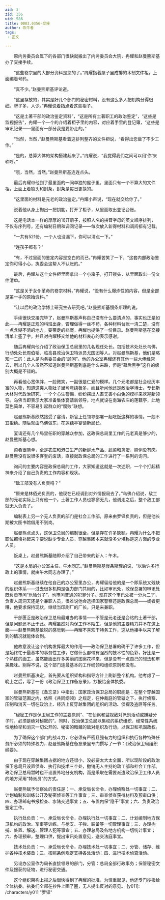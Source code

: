 ```yaml
---
aid: 3
zid: 356
uid: 586
title: 0003.0356-交接
author: 吹牛者
tags: 
 - 正文

---
```




　　原内务委员会属下的各部门很快就搬出了内务委员会大院，冉耀和赵曼熊斯基办了交接手续。

　　“这些卷宗里的大部分资料是您的了。”冉耀指着屋子里成排的木制文件柜，上面编着号码。

　　“真不少。”赵曼熊斯基评论道。

　　“这里存放的，其实是好几个部门的秘密材料，没有这么多人把机构分得很细。牌子多，人少。”冉耀说着指点着这些柜子。

　　“这是土著干部的政治鉴定资料”，“这是所有土著职工的政治鉴定”，“这些是监视报告”，冉耀一个一个的介绍着柜子里的内容，对应着手里的登记簿，“这些是审讯记录——里面有一部分我是要带走的。”

　　“当然，当然，”赵曼熊斯基看着这排列整齐的文件柜说，“看得出您做了不少工作。”

　　“是的，总算大体的架构搭建起来了。”冉耀说，“我觉得我们之间可以用‘你’来称呼。”

　　“哦，当然，当然。”赵曼熊斯基连连点头。

　　最后冉耀带他到了最里面的一间单独的屋子里，里面只有一个不算大的文件柜，上面上着锁头和封条，封条是每日更换的。

　　“这里面的材料是元老的政治鉴定。”冉耀小声说，“现在就交给你了。”

　　说着他从身上掏出一把钥匙，打开了柜子，从里面取出登记台账。

　　这是电话本一样的厚厚的16开册子，按照人名的拼音字母的英文顺序排列，不仅有序列号，还有编制日期和调阅记录——每次放入新得材料和调阅都有记载。

　　“一共有521份，一个人也没漏下，你可以清点一下。”

　　“连孩子都有？”

　　“有，不过里面的鉴定内容是空白的而已。”冉耀苦笑了一下，“这套内部政治鉴定你可得小心，执委会这帮人不认账的。”

　　最后，冉耀从这个文件柜里面拿出一个小箱子，打开锁头，从里面取出一份文件清单。

　　“这是关于女仆革命的卷宗材料。”冉耀说，“没有什么爆炸性的内容，但是全部是第一手的原始资料。”

　　“让以后的政治学博士研究生去研究吧。”赵曼熊斯基慢条斯理的说。

　　手续很快交接完毕了，赵曼熊斯基声称自己没有什么要清点的，事实也正是如此——冉耀是正规的科班出身，管理做得一丝不苟，各种材料台账一清二楚，没有一点含糊不清的地方，要带走的档案，冉耀也提供了一份目录。赵曼熊斯基在交接清单上签了字，并且对冉耀移交给他的材料衷心的表示感谢。

　　随后冉耀向他介绍了政治保卫总局里的几名现任处长。包括技术处处长乌佛，行动处处长周伯韬、临高县政治保卫特派员尤国团等人。对赵曼熊斯基，他们是略知一二的：此人是内务委员会的“顾问”。他的办公室冉耀还有其他一些大佬经常去，所以几个人虽然不知道赵曼熊斯基到底是什么来路，但是“幕后黑手”这样的级别大概是不错的。

　　再看他心宽体胖，一脸微笑，一副很是仁爱的模样。几个元老都是社会经历丰富的人物，知道这类人物肚子里弯弯绕极多，而且听闻他还是政治学博士，专长斯大林时代政治研究，一个个心生警惕，纷纷摆出人畜无害小白兔的模样来欢迎新领导。乌佛当即表示大家准备集体宴请新领导，地点就设在南海农庄的莲藕亭，此地菜色简单，不容易引起群众的“腐败”联想。

　　赵曼熊斯基欣然接受了宴请，新官上任领导部署一起吃饭这样的事情，一般不宜拒绝。随后就由乌佛做东，在莲藕亭宴请新局长。

　　宴请还有几个局里任职的穿越众参加，这政保总局里工作的元老真是够少的，赵曼熊斯基心想。

　　菜肴很简单，全是农庄和港口生产的新鲜水产品、蔬菜和禽蛋，照例没有肉。赵曼熊没有说很多客套的废话，直接就政保总局的工作进行了一系列的询问。

　　询问的主要内容是政保总局的工作，大家知道这就是一次述职，一个个打起精神来介绍了自己负责的工作内容和现状。

　　“敌工部没有人负责吗？”

　　“原来是林佰光负责的，他现在已经调到对外情报局去了。”乌佛介绍说，敌工部的元老实际上只有他一个，土著工作人员也寥寥无几，他调走之后，整个敌工部就无人负责了。

　　编制表上另一个无人负责的部门是社会工作部，原来由罗铎负责的，但是他长期被大图书馆借用不到岗。

　　赵曼熊点点头，这保卫总局的编制很全，但是存在许多缺额。冉耀为什么不把职位都填补起来？要说缺少专业人员，穿越集团本来就没多少堪称是这方面的专业人员。

　　饭桌上，赵曼熊斯基随即介绍了自己带来的新人：午木。

　　“这是本局的办公室主任，午木同志。”赵曼熊斯基慢条斯理的说，“以后许多行政上的事情，就由午木同志办理了。”

　　赵曼熊斯基继续在他自己的办公室里办公，冉耀留给他的是一个即系统又残缺的组织体系——过去很多机构是强力部门共用的，比如审讯处，政保总署的审讯处既负责审问“危险分子”，也审问普通的犯罪分子。现在这个审讯处被一分为二了，负责人周洞天还是个兼职人员，很难说他会选择国家警察还是政保总局——或者更糟，他要求保持现状，继续当印刷厂的厂长，只是来兼职。

　　干部匮乏是政治保卫总局最难办的事情——不管是元老还是合格的土著干部，但是问题还不止于此。冉耀虽然对内保工作不陌生，但是他的主要精力并不在这上面——赵曼熊斯基敏锐的感觉到——冉耀不喜欢干特务工作，这从他接手以来了解到的情况就能体会到。

　　他故意没让这个机构发挥最大的作用——政治保卫总署的确干了许多工作，但是始终忙于最基本的事务性工作，它做什么都带有强烈的技术性的色彩，好比是一个熟练的画工，虽然能画出许多美丽的图案花样来，但是没有一点自己的想法和审美趣味。别得不说，这个部门连最基本的工作纲领和组织原则都没有。

　　赵曼熊斯基决定，首先要从组织架构和指导方针上刷新整个机构。他考虑了一晚上之后，写了一份《政治保卫工作备忘录》，抄报给全体执委。

　　赵曼熊斯基在《备忘录》中指出：国家政治保卫总局的职能是：在整个穿越国家的管辖范围之内，依照《共同纲领》之规定，在仲裁庭的管辖之下，执行侦察、压制和消灭一切在政治上、经济上反穿越集团的组织的活动、侦探及盗匪等任务。

　　“秘密工作是保卫局工作的主要原则”、“在侦察和监视敌对派别活动或嫌疑分子时，必须是绝对秘密的”。同时，政治保卫总局以集权的系统组织，经常性系统性地检举和消灭一切公开的、秘密的暗藏的敌对组织及行动，以保卫和巩固政权。

　　为了确保这个部门的战斗力，它必须有严密且强有力的组织和执行各种特殊任务所必须的特殊权力，赵曼熊斯基在备忘录里专门撰写了一节：《政治保卫局组织纲要》。

　　由于现在穿越集团占据的地方还很小，没必要太大太全面，所以现阶段的政治保卫总局只设置侦查、执行和技术三个处，撤销无人主持的敌工部和社会工作部。政治保卫总局暂时也不设置外地分支机构，而是采取在需要派遣政治保卫工作人员的地方采用“特派员”的方式。

　　赵曼熊赋予侦察处的责任是：一、承受局长命令，办理侦察处一切事宜；二、计划编制和训练公开及秘密侦查等工作事宜；三、审查侦查获得材料及预审口供；四、办理邮电书报检查、水陆交通事宜；五、布置内保“隐干”事宜；六、负责政治鉴定工作。

　　执行处负责：一、承受局长命令，办理执行处一切事宜；二、计划编制地方保卫机构的政治、军事等训练，与枪支、子弹、装备等一切管理事宜；三、办理拘捕、处置、解送、管理人犯等事宜；五、办理总局及各地方机构一切统计事宜；六、办理预审，整理口供，提出审讯处置意见，送交法庭事宜。

　　技术处负责：一、承受局长命令，办理技术处一切事宜；二、分管、储存、维护各种技术装备；三、按照条例规定支持各处活动；四、进行技术侦查活动。

　　另设办公室作为局长直接领导的部门，分管：总局全部行政事务；保管秘密文件及搜获的证物，进行秘密交通。

　　这个组织架构上报之后很快得到了冉耀的批准，为慎重起见，他还专门抄报给全体执委。执委们全部在抄件上画了圈，无人提出反对的意见。
[y011]: /characters/y011 "罗铎"


